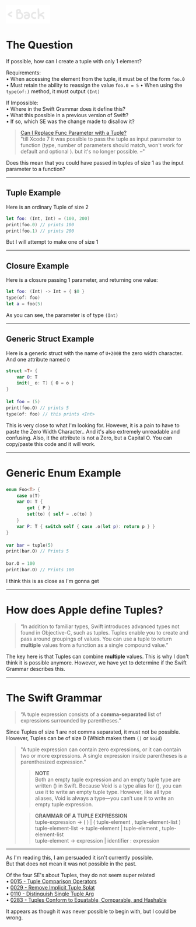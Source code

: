<p align="left">
  <a href="https://jonnygamer.github.io/swift">
    <img alt="Back" src="/Images/Back.jpg" width="120">
  </a>
</p>

# The Question
If possible, how can I create a tuple with only 1 element?<br>

Requirements:<br>
 • When accessing the element from the tuple, it must be of the form `foo.0`<br>
 • Must retain the ability to reassign the value `foo.0 = 5`
 • When using the `type(of:)` method, it must output `(Int)`

If Impossible:<br>
 • Where in the Swift Grammar does it define this?<br>
 • What this possible in a previous version of Swift?<br>
 • If so, which SE was the change made to disallow it?

>[Can I Replace Func Parameter with a Tuple?][1]<br>
>"till Xcode 7 it was possible to pass the tuple as input parameter to function (type, number of parameters should match, won't work for default and optional ). but it's no longer possible. –"

Does this mean that you could have passed in tuples of size 1 as the input parameter to a function?
___
## Tuple Example
Here is an ordinary Tuple of size 2
```swift
let foo: (Int, Int) = (100, 200)
print(foo.0) // prints 100
print(foo.1) // prints 200
```
But I will attempt to make one of size 1
___
## Closure Example
Here is a closure passing 1 parameter, and returning one value:
```swift
let foo: (Int) -> Int = { $0 }
type(of: foo)
let a = foo(5)
```
As you can see, the parameter is of type `(Int)`
___
## Generic Struct Example
Here is a generic struct with the name of `U+200B` the zero width character. And one attribute named `O`
```swift
struct ​<T> {
    var O: T
    init(_ o: T) { O = o }
}

let foo = ​(5)
print(foo.O) // prints 5
type(of: foo) // this prints <Int>
```
This is very close to what I'm looking for. However, it is a pain to have to paste the Zero Width Character.. And it's also extremely unreadable and confusing. Also, it the attribute is not a Zero, but a Capital O. You can copy/paste this code and it will work.
___
# Generic Enum Example
```swift
enum Foo<T> {
    case o(T)
    var O: T {
        get { P }
        set(to) { self = .o(to) }
    }
    var P: T { switch self { case .o(let p): return p } }
}

var bar = tuple(5)
print(bar.O) // Prints 5

bar.O = 100
print(bar.O) // Prints 100
```
I think this is as close as I'm gonna get
___

# How does Apple define Tuples?
>“In addition to familiar types, Swift introduces advanced types not found in Objective-C, such as tuples. Tuples enable you to create and pass around groupings of values. You can use a tuple to return **multiple** values from a function as a single compound value.”

The key here is that Tuples can combine **multiple** values. This is why I don't think it is possible anymore. However, we have yet to determine if the Swift Grammar describes this.
___
# The Swift Grammar

>“A tuple expression consists of a **comma-separated** list of expressions surrounded by parentheses.”

Since Tuples of size 1 are not comma separated, it must not be possible.<br>
However, Tuples can be of size 0 (Which makes them `()` or `Void`)

>"A tuple expression can contain zero expressions, or it can contain two or more expressions. A single expression inside parentheses is a parenthesized expression."
>
>>**NOTE**<br>
>>Both an empty tuple expression and an empty tuple type are written () in Swift. Because Void is a type alias for (), you can use it to write an empty tuple type. However, like all type aliases, Void is always a type—you can’t use it to write an empty tuple expression.<br>
>
>>**GRAMMAR OF A TUPLE EXPRESSION**<br>
tuple-expression → ( ) | ( tuple-element , tuple-element-list )<br>
tuple-element-list → tuple-element | tuple-element , tuple-element-list<br>
tuple-element → expression | identifier : expression<br>

___

As I'm reading this, I am persuaded it isn't currently possible.<br>But that does not mean it was not possible in the past.

Of the four SE's about Tuples, they do not seem super related<br>
• [0015 - Tuple Comparison Operators][2]<br>
• [0029 - Remove Implicit Tuple Splat][3]<br>
• [0110 - Distinguish Single Tuple Arg][4]<br>
• [0283 - Tuples Conform to Equatable, Comparable, and Hashable][5]

It appears as though it was never possible to begin with, but I could be wrong.


  [1]: https://stackoverflow.com/questions/61493255/replacing-func-parameter-with-tuple
  [2]: https://github.com/apple/swift-evolution/blob/master/proposals/0015-tuple-comparison-operators.md
  [3]: https://github.com/apple/swift-evolution/blob/master/proposals/0029-remove-implicit-tuple-splat.md
  [4]: https://github.com/apple/swift-evolution/blob/master/proposals/0110-distingish-single-tuple-arg.md
  [5]: https://github.com/apple/swift-evolution/blob/master/proposals/0283-tuples-are-equatable-comparable-hashable.md
